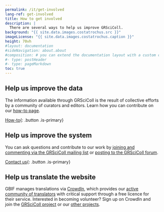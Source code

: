 ```yaml
---
permalink: /it/get-involved
lang-ref: get-involved
title: How to get involved
description: |
  There are several ways to help us improve GRSciColl.
background: "{{ site.data.images.costatrochus.src }}"
imageLicense: "{{ site.data.images.costatrochus.caption }}"
height: 70vh
#layout: documentation
#sideNavigation: about.about
#composition: # you can extend the documentation layout with a custom composition
#- type: postHeader
#- type: pageMarkdown
toc: true
---
```


## Help us improve the data

The information available through GRSciColl is the result of collective efforts by a community of curators and editors. Learn how you can contribute on our [how-to page](/how-to).

[How-to](/how-to){: .button .is-primary}

## Help us improve the system

You can ask questions and contribute to our work by [joining and commenting via the GRSciColl mailing list](https://lists.gbif.org/mailman/listinfo/scientific-collections) or [posting to the GRSciColl forum](https://discourse.gbif.org/c/grscicoll/29).

[Contact us](/contact){: .button .is-primary}

## Help us translate the website

GBIF manages translations via [CrowdIn](https://www.crowdin.com), which provides our [active community of translators](https://www.gbif.org/translators) with critical support through a free licence for their service. Interested in becoming volunteer? Sign up on CrowdIn and join the [GRSciColl project](https://crowdin.com/project/grscicoll) or our [other projects](https://crowdin.com/profile/gbif-informatics).
